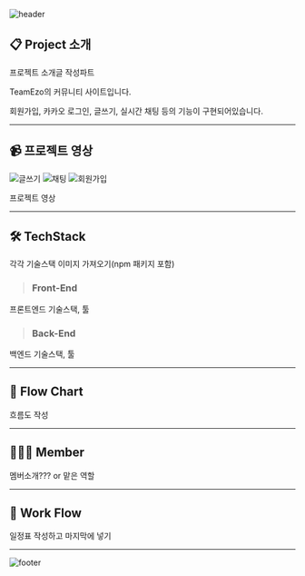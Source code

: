 ![header](https://capsule-render.vercel.app/api?type=waving&color=gradient&customColorList=2,3,4,5,6,7,8,9,15,30&height=200&section=header&text=%20TeamEzo's%20Community%20Project&fontSize=60&animation=twinkling)

## 📋 Project 소개


프로젝트 소개글 작성파트

TeamEzo의 커뮤니티 사이트입니다.

회원가입, 카카오 로그인,  글쓰기, 실시간 채팅 등의 기능이 구현되어있습니다.

---

## 📹 프로젝트 영상

![글쓰기](https://github.com/mooddddd/teamezo/assets/118948028/09a7c460-cf3a-4ac9-bd79-67c72e5af832)
![채팅](https://github.com/mooddddd/teamezo/assets/118948028/25376716-3e8e-498d-b878-5cc0c83d7d80)
![회원가입](https://github.com/mooddddd/teamezo/assets/118948028/ddaf58bf-75e8-4df5-97f7-598868840998)

프로젝트 영상

---

## 🛠️ TechStack


각각 기술스택 이미지 가져오기(npm 패키지 포함)

>### Front-End

프론트엔드 기술스택, 툴

>### Back-End

백엔드 기술스택, 툴

---

## 🔀 Flow Chart

흐름도 작성

---

## 🧑🏻‍💻 Member

멤버소개??? or 맡은 역할

---

## 📅 Work Flow

일정표 작성하고 마지막에 넣기

---

![footer](https://capsule-render.vercel.app/api?type=soft&color=gradient&customColorList=1,15,30&height=120&section=header&text=Thank%20You&fontSize=60&animation=twinkling)
